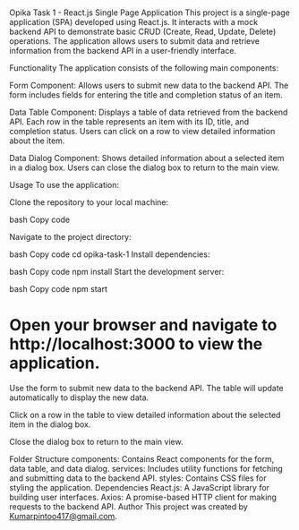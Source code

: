 #

Opika Task 1 - React.js Single Page Application
This project is a single-page application (SPA) developed using React.js. It interacts with a mock backend API to demonstrate basic CRUD (Create, Read, Update, Delete) operations. The application allows users to submit data and retrieve information from the backend API in a user-friendly interface.

Functionality
The application consists of the following main components:

Form Component: Allows users to submit new data to the backend API. The form includes fields for entering the title and completion status of an item.

Data Table Component: Displays a table of data retrieved from the backend API. Each row in the table represents an item with its ID, title, and completion status. Users can click on a row to view detailed information about the item.

Data Dialog Component: Shows detailed information about a selected item in a dialog box. Users can close the dialog box to return to the main view.

Usage
To use the application:

Clone the repository to your local machine:

bash
Copy code

Navigate to the project directory:

bash
Copy code
cd opika-task-1
Install dependencies:

bash
Copy code
npm install
Start the development server:

bash
Copy code
npm start
# Open your browser and navigate to http://localhost:3000 to view the application.

Use the form to submit new data to the backend API. The table will update automatically to display the new data.

Click on a row in the table to view detailed information about the selected item in the dialog box.

Close the dialog box to return to the main view.

Folder Structure
components: Contains React components for the form, data table, and data dialog.
services: Includes utility functions for fetching and submitting data to the backend API.
styles: Contains CSS files for styling the application.
Dependencies
React.js: A JavaScript library for building user interfaces.
Axios: A promise-based HTTP client for making requests to the backend API.
Author
This project was created by Kumarpintoo417@gmail.com.